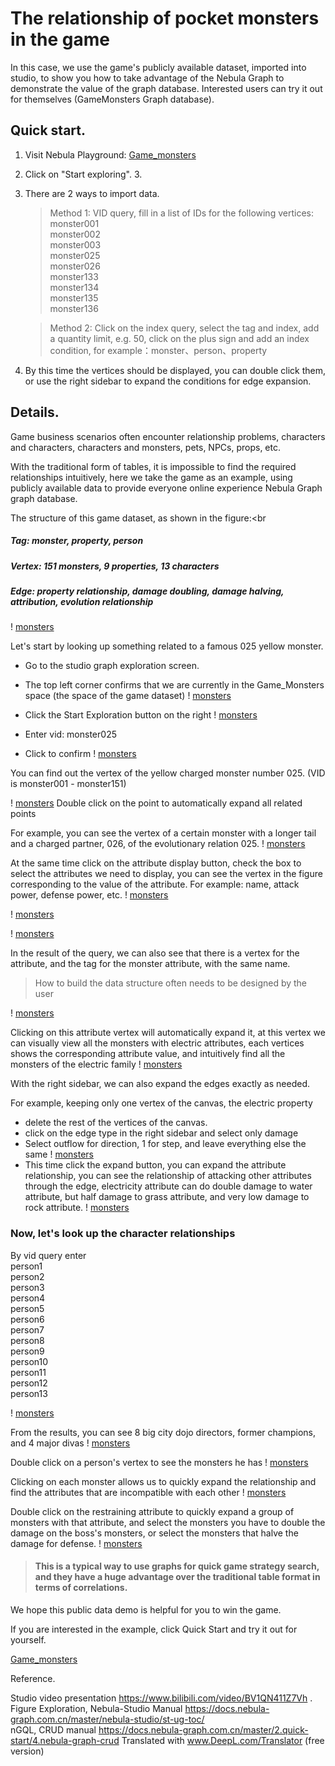 # The relationship of pocket monsters in the game


In this case, we use the game's publicly available dataset, imported into studio, to show you how to take advantage of the Nebula Graph to demonstrate the value of the graph database. Interested users can try it out for themselves (GameMonsters Graph database).

## Quick start.
1. Visit Nebula Playground: [Game_monsters](https://playground.nebula-graph.com.cn/explore?name_space=Game_Monsters)
2. Click on "Start exploring". 3.
3. There are 2 ways to import data.
    > Method 1: VID query, fill in a list of IDs for the following vertices:<br>
      monster001 <br>
      monster002 <br>
      monster003 <br>
      monster025 <br>
      monster026 <br>
      monster133 <br>
      monster134 <br>
      monster135 <br>
      monster136 <br>

    > Method 2: Click on the index query, select the tag and index, add a quantity limit, e.g. 50, click on the plus sign and add an index condition, for example：monster、person、property

4. By this time the vertices should be displayed, you can double click them, or use the right sidebar to expand the conditions for edge expansion.



## Details.
Game business scenarios often encounter relationship problems, characters and characters, characters and monsters, pets, NPCs, props, etc.

With the traditional form of tables, it is impossible to find the required relationships intuitively, here we take the game as an example, using publicly available data to provide everyone online experience Nebula Graph graph database.

The structure of this game dataset, as shown in the figure:<br
##### Tag: monster, property, person <br>
##### Vertex: 151 monsters, 9 properties, 13 characters <br>
##### Edge: property relationship, damage doubling, damage halving, attribution, evolution relationship <br>

! [monsters](https://github.com/yyh0808/nebula-monster-data/raw/master/game-monsters-images/Frame1.png)


Let's start by looking up something related to a famous 025 yellow monster.
* Go to the studio graph exploration screen.
* The top left corner confirms that we are currently in the Game_Monsters space (the space of the game dataset)
! [monsters](https://github.com/yyh0808/nebula-monster-data/raw/master/game-monsters-images/image001.png)
* Click the Start Exploration button on the right
! [monsters](https://github.com/yyh0808/nebula-monster-data/raw/master/game-monsters-images/image002.png)
* Enter vid: monster025

* Click to confirm
! [monsters](https://github.com/yyh0808/nebula-monster-data/raw/master/game-monsters-images/image003.png)

You can find out the vertex of the yellow charged monster number 025. (VID is monster001 - monster151)

! [monsters](https://github.com/yyh0808/nebula-monster-data/raw/master/game-monsters-images/image004.png)
Double click on the point to automatically expand all related points

For example, you can see the vertex of a certain monster with a longer tail and a charged partner, 026, of the evolutionary relation 025.
! [monsters](https://github.com/yyh0808/nebula-monster-data/raw/master/game-monsters-images/image005.png)

At the same time click on the attribute display button, check the box to select the attributes we need to display, you can see the vertex in the figure corresponding to the value of the attribute. For example: name, attack power, defense power, etc.
! [monsters](https://github.com/yyh0808/nebula-monster-data/raw/master/game-monsters-images/image006.png)

! [monsters](https://github.com/yyh0808/nebula-monster-data/raw/master/game-monsters-images/image007.png)

! [monsters](https://github.com/yyh0808/nebula-monster-data/raw/master/game-monsters-images/image008.png)

In the result of the query, we can also see that there is a vertex for the attribute, and the tag for the monster attribute, with the same name.

> How to build the data structure often needs to be designed by the user

! [monsters](https://github.com/yyh0808/nebula-monster-data/raw/master/game-monsters-images/image009.png)

Clicking on this attribute vertex will automatically expand it, at this vertex we can visually view all the monsters with electric attributes, each vertices shows the corresponding attribute value, and intuitively find all the monsters of the electric family
! [monsters](https://github.com/yyh0808/nebula-monster-data/raw/master/game-monsters-images/image010.png)

With the right sidebar, we can also expand the edges exactly as needed.

For example, keeping only one vertex of the canvas, the electric property
* delete the rest of the vertices of the canvas.
* click on the edge type in the right sidebar and select only damage
* Select outflow for direction, 1 for step, and leave everything else the same
! [monsters](https://github.com/yyh0808/nebula-monster-data/raw/master/game-monsters-images/image011.png)
* This time click the expand button, you can expand the attribute relationship, you can see the relationship of attacking other attributes through the edge, electricity attribute can do double damage to water attribute, but half damage to grass attribute, and very low damage to rock attribute.
! [monsters](https://github.com/yyh0808/nebula-monster-data/raw/master/game-monsters-images/image012.png)


### Now, let's look up the character relationships
By vid query enter <br>
person1 <br>
person2 <br>
person3 <br>
person4 <br>
person5 <br>
person6 <br>
person7 <br>
person8 <br>
person9 <br>
person10 <br>
person11 <br>
person12 <br>
person13 <br>

! [monsters](https://github.com/yyh0808/nebula-monster-data/raw/master/game-monsters-images/image013.png)

From the results, you can see 8 big city dojo directors, former champions, and 4 major divas
! [monsters](https://github.com/yyh0808/nebula-monster-data/raw/master/game-monsters-images/image014.png)

Double click on a person's vertex to see the monsters he has
! [monsters](https://github.com/yyh0808/nebula-monster-data/raw/master/game-monsters-images/image015.png)

Clicking on each monster allows us to quickly expand the relationship and find the attributes that are incompatible with each other
! [monsters](https://github.com/yyh0808/nebula-monster-data/raw/master/game-monsters-images/image016.png)

Double click on the restraining attribute to quickly expand a group of monsters with that attribute, and select the monsters you have to double the damage on the boss's monsters, or select the monsters that halve the damage for defense.
! [monsters](https://github.com/yyh0808/nebula-monster-data/raw/master/game-monsters-images/image017.png)



> #### This is a typical way to use graphs for quick game strategy search, and they have a huge advantage over the traditional table format in terms of correlations.

We hope this public data demo is helpful for you to win the game.

If you are interested in the example, click Quick Start and try it out for yourself.

[Game_monsters](https://playground.nebula-graph.com.cn/explore?name_space=Game_Monsters)

Reference.

Studio video presentation https://www.bilibili.com/video/BV1QN411Z7Vh . <br>
Figure Exploration, Nebula-Studio Manual https://docs.nebula-graph.com.cn/master/nebula-studio/st-ug-toc/ <br>
nGQL, CRUD manual https://docs.nebula-graph.com.cn/master/2.quick-start/4.nebula-graph-crud
 Translated with www.DeepL.com/Translator (free version)
